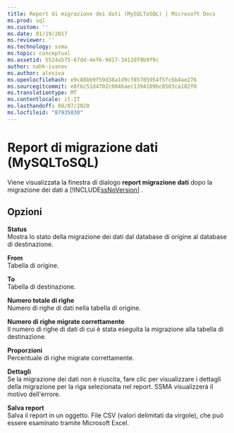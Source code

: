 ```yaml
---
title: Report di migrazione dei dati (MySQLToSQL) | Microsoft Docs
ms.prod: sql
ms.custom: ''
ms.date: 01/19/2017
ms.reviewer: ''
ms.technology: ssma
ms.topic: conceptual
ms.assetid: 5524a575-67dd-4ef6-9d17-3412df9b9f9c
author: nahk-ivanov
ms.author: alexiva
ms.openlocfilehash: e9c88bb9f59d38a1d9cf85785954f5fc6b4ae276
ms.sourcegitcommit: e8f6c51d4702c0046aec1394109bc0503ca182f0
ms.translationtype: MT
ms.contentlocale: it-IT
ms.lasthandoff: 08/07/2020
ms.locfileid: "87935830"
---
```

# <a name="data-migration-report--mysqltosql"></a>Report di migrazione dati (MySQLToSQL)
Viene visualizzata la finestra di dialogo **report migrazione dati** dopo la migrazione dei dati a [!INCLUDE[ssNoVersion](../../includes/ssnoversion-md.md)] .  
  
## <a name="options"></a>Opzioni  
**Status**  
Mostra lo stato della migrazione dei dati dal database di origine al database di destinazione.  
  
**From**  
Tabella di origine.  
  
**To**  
Tabella di destinazione.  
  
**Numero totale di righe**  
Numero di righe di dati nella tabella di origine.  
  
**Numero di righe migrate correttamente**  
Il numero di righe di dati di cui è stata eseguita la migrazione alla tabella di destinazione.  
  
**Proporzioni**  
Percentuale di righe migrate correttamente.  
  
**Dettagli**  
Se la migrazione dei dati non è riuscita, fare clic per visualizzare i dettagli della migrazione per la riga selezionata nel report. SSMA visualizzerà il motivo dell'errore.  
  
**Salva report**  
Salva il report in un oggetto. File CSV (valori delimitati da virgole), che può essere esaminato tramite Microsoft Excel.  
  

